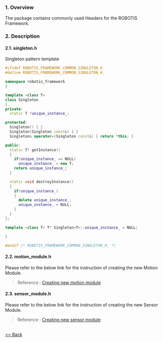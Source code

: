 ### 1. Overview
The package contains commonly used Headers for the ROBOTIS Framework.

### 2. Description

#### 2.1. singleton.h

Singleton pattern template

```c++
#ifndef ROBOTIS_FRAMEWORK_COMMON_SINGLETON_H_
#define ROBOTIS_FRAMEWORK_COMMON_SINGLETON_H_

namespace robotis_framework
{

template <class T>
class Singleton
{
private:
  static T *unique_instance_;

protected:
  Singleton() { }
  Singleton(Singleton const&) { }
  Singleton& operator=(Singleton const&) { return *this; }

public:
  static T* getInstance()
  {
    if(unique_instance_ == NULL)
      unique_instance_ = new T;
    return unique_instance_;
  }

  static void destroyInstance()
  {
    if(unique_instance_)
    {
      delete unique_instance_;
      unique_instance_ = NULL;
    }
  }
};

template <class T> T* Singleton<T>::unique_instance_ = NULL;

}

#endif /* ROBOTIS_FRAMEWORK_COMMON_SINGLETON_H_ */
```

#### 2.2. motion_module.h
Please refer to the below link for the instruction of creating the new Motion Module.  
> Reference : [Creating new motion module]

#### 2.3. sensor_module.h
Please refer to the below link for the instruction of creating the new Sensor Module.  
> Reference : [Creating new sensor module]


<br>[&lt;&lt; Back](ROBOTIS_Framework.md)

[Creating new motion module]:Creating_new_motion_module.md
[Creating new sensor module]:Creating_new_sensor_module.md
